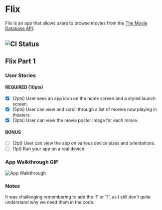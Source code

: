 # Flix

Flix is an app that allows users to browse movies from the [The Movie Database API](http://docs.themoviedb.apiary.io/#).

![CI Status](https://github.com/gstawde/flix/workflows/Swift/badge.svg)
---

## Flix Part 1

### User Stories

#### REQUIRED (10pts)
- [x] (2pts) User sees an app icon on the home screen and a styled launch screen.
- [x] (5pts) User can view and scroll through a list of movies now playing in theaters.
- [x] (3pts) User can view the movie poster image for each movie.

#### BONUS
- [ ] (2pt) User can view the app on various device sizes and orientations.
- [ ] (1pt) Run your app on a real device.

### App Walkthrough GIF
![App Walkthrough](/flix.gif)


### Notes
It was challenging remembering to add the '!' or '?', as I still don't quite understand why we need them in the code.
